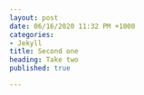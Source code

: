 ```yaml
---
layout: post
date: 06/16/2020 11:32 PM +1000
categories:
- Jekyll
title: Second one
heading: Take two
published: true

---
```

